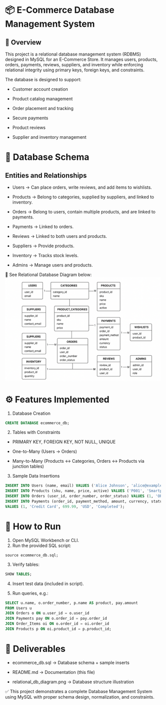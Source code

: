 # 📦 E-Commerce Database Management System
## 📌 Overview

This project is a relational database management system (RDBMS) designed in MySQL for an E-Commerce Store.
It manages users, products, orders, payments, reviews, suppliers, and inventory while enforcing relational integrity using primary keys, foreign keys, and constraints.

The database is designed to support:

* Customer account creation

* Product catalog management

* Order placement and tracking

* Secure payments

* Product reviews

* Supplier and inventory management

# 📑 Database Schema
## Entities and Relationships

* Users → Can place orders, write reviews, and add items to wishlists.

* Products → Belong to categories, supplied by suppliers, and linked to inventory.

* Orders → Belong to users, contain multiple products, and are linked to payments.

* Payments → Linked to orders.

* Reviews → Linked to both users and products.

* Suppliers → Provide products.

* Inventory → Tracks stock levels.

* Admins → Manage users and products.

📎 See Relational Database Diagram below:
![Relational Database Diagram](relational_db_diagram.png)

# ⚙️ Features Implemented

1. Database Creation

``` sql 
CREATE DATABASE ecommerce_db; 
``` 

2. Tables with Constraints

* PRIMARY KEY, FOREIGN KEY, NOT NULL, UNIQUE

* One-to-Many (Users → Orders)

* Many-to-Many (Products ↔ Categories, Orders ↔ Products via junction tables)

3. Sample Data Insertions

``` sql
INSERT INTO Users (name, email) VALUES ('Alice Johnson', 'alice@example.com');
INSERT INTO Products (sku, name, price, active) VALUES ('P001', 'Smartphone X', 699.99, TRUE);
INSERT INTO Orders (user_id, order_number, order_status) VALUES (1, 'ORD12345', 'Pending');
INSERT INTO Payments (order_id, payment_method, amount, currency, status) 
VALUES (1, 'Credit Card', 699.99, 'USD', 'Completed');
```

# 🚀 How to Run

1. Open MySQL Workbench or CLI.
2. Run the provided SQL script:

```
source ecommerce_db.sql;
```

3. Verify tables:
``` sql
SHOW TABLES;
```

4. Insert test data (included in script).

5. Run queries, e.g.:

```sql
SELECT u.name, o.order_number, p.name AS product, pay.amount
FROM Users u
JOIN Orders o ON u.user_id = o.user_id
JOIN Payments pay ON o.order_id = pay.order_id
JOIN Order_Items oi ON o.order_id = oi.order_id
JOIN Products p ON oi.product_id = p.product_id;
```

# 📂 Deliverables

* ecommerce_db.sql → Database schema + sample inserts

* README.md → Documentation (this file)

* relational_db_diagram.png → Database structure illustration

✅ This project demonstrates a complete Database Management System using MySQL with proper schema design, normalization, and constraints.